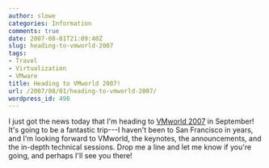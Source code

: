 ```yaml
---
author: slowe
categories: Information
comments: true
date: 2007-08-01T21:09:40Z
slug: heading-to-vmworld-2007
tags:
- Travel
- Virtualization
- VMware
title: Heading to VMworld 2007!
url: /2007/08/01/heading-to-vmworld-2007/
wordpress_id: 498
---
```


I just got the news today that I'm heading to [VMworld 2007](http://www.vmware.com/vmworld/) in September! It's going to be a fantastic trip---I haven't been to San Francisco in years, and I'm looking forward to VMworld, the keynotes, the announcements, and the in-depth technical sessions. Drop me a line and let me know if you're going, and perhaps I'll see you there!
